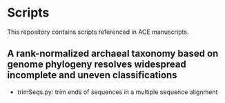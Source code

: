 # Scripts

This repository contains scripts referenced in ACE manuscripts.


## A rank-normalized archaeal taxonomy based on genome phylogeny resolves widespread incomplete and uneven classifications

- trimSeqs.py: trim ends of sequences in a multiple sequence alignment 
